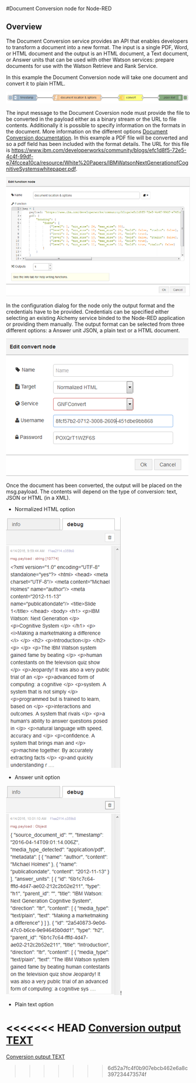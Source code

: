 #Document Conversion node for Node-RED
## Overview

The Document Conversion service provides an API that enables developers to transform a document into a new format. 
The input is a single PDF, Word, or HTML document and the output is an HTML document, a Text document, or Answer units 
that can be used with other Watson services: prepare documents for use with the Watson Retrieve and Rank Service.

In this example the Document Conversion node will take one document and convert it to plain HTML. 

![Conversion node](images/dc_overview.png)

The input message to the Document Coversion node must provide the file to be converted in the payload either as a binary stream or the URL to file contents. Additionally it is possible to specify information on the formats in the document. More information on the different options [Document Conversion documentation](https://www.ibm.com/smarterplanet/us/en/ibmwatson/developercloud/doc/document-conversion/customizing.shtml). In this example a PDF file will be converted and so a pdf field has been included with the format details. The URL for this file is https://www.ibm.com/developerworks/community/blogs/efc1d8f5-72e5-4c4f-99df-e74fccea10ca/resource/White%20Papers/IBMWatsonNextGenerationofCognitiveSystemswhitepaper.pdf.

![Input data](images/dc_dialog.png)

In the configuration dialog for the node only the output format and the credentials have to be provided. Credentials can be specified either selecting an existing Alchemy service binded to the Node-RED application or providing them manually.
The output format can be selected from three different options: a Answer unit JSON, a plain text or a HTML document.

![Conversion node](images/dc_dialog1.png)

Once the document has been converted, the output will be placed on the msg.payload. The contents will depend on the type of conversion: text, JSON or HTML (in a XML).

* Normalized HTML option

![Conversion output HTML](images/dc_output_html2.png)

* Answer unit option

![Conversion output JSON](images/dc_output_json2.png)!

* Plain text option

<<<<<<< HEAD
[Conversion output TEXT](images/dc_output_txt2.png)
=======
[Conversion output TEXT](images/dc_output_txt2.png)
>>>>>>> 6d52a7fc4f0b907ebcb462e6a8c397234473574f

